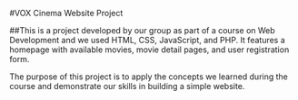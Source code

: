 
#VOX Cinema Website Project

##This is a project developed by our group as part of a course on Web Development and we used HTML, CSS, JavaScript, and PHP. It features a homepage with available movies, movie detail pages, and user registration form. 

The purpose of this project is to apply the concepts we learned during the course and demonstrate our skills in building a simple website.

